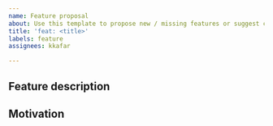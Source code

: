 ```yaml
---
name: Feature proposal
about: Use this template to propose new / missing features or suggest changes
title: 'feat: <title>'
labels: feature
assignees: kkafar

---
```


## Feature description

## Motivation

